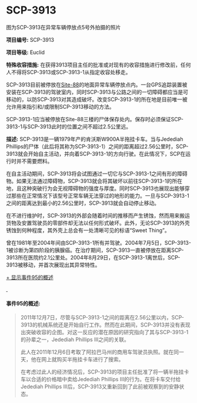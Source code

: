 # SCP-3913
                        




图为SCP-3913在异常车辆停放点5号外拍摄的照片



**项目编号:**  SCP-3913

**项目等级:**  Euclid

**特殊收容措施:** 在获得3913项目主任的批准或对现有的收容措施进行修改前，任何人不得将SCP-3913或SCP-3913-1从指定收容处移走。

SCP-3913目前被停放在[Site-88](http://www.scp-wiki.net/secure-facility-dossier-site-88)的地面异常车辆停放点内。一台GPS追踪装置被安装在SCP-3913的驾驶室内，同时SCP-3913与公路之间的一切障碍都应当是可移动的，以防SCP-3913对其造成破坏。改变SCP-3913-1的所在地是目前唯一被允许用来指引和/或限制SCP-3913移动的方法。

SCP-3913-1应当被停放在Site-88三楼的尸体保存处内。保存时必须保证SCP-3913-1与SCP-3913此时的位置之间不超过2.5公里远。

**描述:**  SCP-3913是一辆1979年产的肯沃斯W900A半拖挂卡车。当与Jedediah Phillips的尸体（此后将其称为SCP-3913-1）之间的距离超过2.56公里时，SCP-3913就会开始自主活动，并向着SCP-3913-1的方向行驶。在此情况下，SCP在运行时并不需要燃料。

在自主活动期间，SCP-3913将会试图通过一切它与SCP-3913-1之间有形的障碍物。如果无法通过障碍物，SCP-3913就会将其破坏以前往SCP-3913-1的所在地，且这种突破行为会无视障碍物的强度与厚度。同时SCP-3913也展现出能够穿过那些在正常情况下该型号正常车辆无法穿过的地形的能力。一旦与SCP-3913-1之间的距离达到最小的2.56公里时，SCP-3913就会自动停止移动。

在不进行维护时，SCP-3913的外部会随着时间的推移而产生锈蚀，然而用来搬运货物及安置驾驶员的零部件却无法以任何形式破坏。此外，无论SCP-3913的外壳锈蚀到何种程度，其外壳上总会有一处清晰可见的标语“Sweet Thing”。

曾在1981年至2004年间由SCP-3913-1所有并驾驶。2004年7月5日，SCP-3913-1被诊断为第四阶段的胰腺癌。在治疗期间，SCP-3913一直被停放在距离SCP-3913所在医院约2.1公里处。2004年8月29日，在SCP-3913-1离世后，SCP-3913被移动，并首次展现出其异常特性。


<a shape='rect' class='collapsible-block-link' href='javascript:;'>+&#160;&#26174;&#31034;&#20107;&#20214;95&#30340;&#27010;&#36848;</a>

<a shape='rect' class='collapsible-block-link' href='javascript:;'>&#160;</a>

#### 事件95的概述:


> 2011年12月7日，尽管与SCP-3913-1之间的距离在2.56公里以内，SCP-3913的机械系统还是开始自行工作。然而在此期间，SCP-3913并没有表现出突破收容的企图。对这一反应的潜在原因的研究指向了其与SCP-3913-1的孙辈之一，Jedediah Phillips III之间的关联。
> 
> 此人在2011年12月6日考取了阿拉巴马州的商用车驾驶员执照。就在同一天，他在网上就购买半拖挂卡车进行了搜索。
> 
> 在考虑过此人的经济情况后，SCP-3913的项目主任批准了将一辆半拖挂卡车以合适的价格暗中卖给Jedediah Phillips III的行为。在将卡车交付给Jedediah Phillips III后，SCP-3913又重新回到了此前被观察到的安静状态。
> 






                    